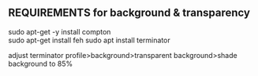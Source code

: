 ## REQUIREMENTS for background & transparency

 sudo apt-get -y install compton   
 sudo apt-get install feh
 sudo apt install terminator

 adjust terminator profile>background>transparent background>shade background to 85%
